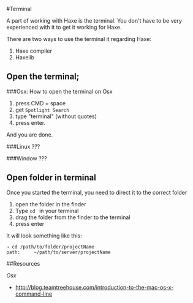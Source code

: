 #Terminal

A part of working with Haxe is the terminal.
You don't have to be very experienced with it to get it working for Haxe.

There are two ways to use the terminal it regarding Haxe:
1. Haxe compiler 
2. Haxelib

## Open the terminal;

###Osx: 
How to open the terminal on Osx
1. press CMD + space 
2. get `Spotlight Search`
3. type "terminal" (without quotes)
4. press enter.

And you are done.

###Linux
???

###Window
???


## Open folder in terminal

Once you started the terminal, you need to direct it to the correct folder
1. open the folder in the finder
2. Type `cd ` in your terminal
3. drag the folder from the finder to the terminal
4. press enter

It will look something like this:
```
→ cd /path/to/folder/projectName
path:     ~/path/to/server/projectName
```




##Resources

*Osx*
* http://blog.teamtreehouse.com/introduction-to-the-mac-os-x-command-line